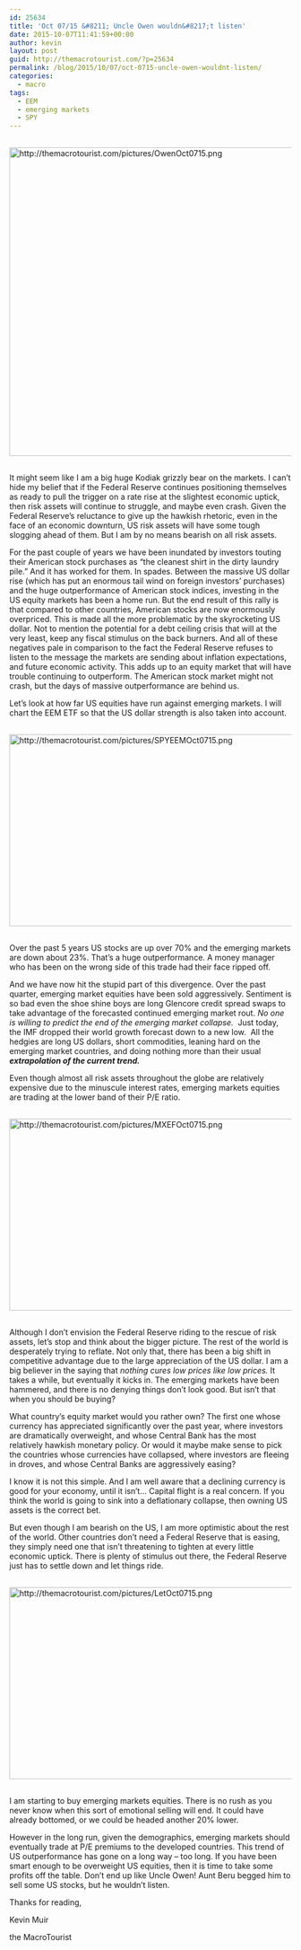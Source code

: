 ```yaml
---
id: 25634
title: 'Oct 07/15 &#8211; Uncle Owen wouldn&#8217;t listen'
date: 2015-10-07T11:41:59+00:00
author: kevin
layout: post
guid: http://themacrotourist.com/?p=25634
permalink: /blog/2015/10/07/oct-0715-uncle-owen-wouldnt-listen/
categories:
  - macro
tags:
  - EEM
  - emerging markets
  - SPY
---
```


  <img src="http://themacrotourist.com/pictures/OwenOct0715.png" alt="http://themacrotourist.com/pictures/OwenOct0715.png" style="margin:30px auto;display:block;" width="600" height="550">

It might seem like I am a big huge Kodiak grizzly bear on the markets. I can’t hide my belief that if the Federal Reserve continues positioning themselves as ready to pull the trigger on a rate rise at the slightest economic uptick, then risk assets will continue to struggle, and maybe even crash. Given the Federal Reserve’s reluctance to give up the hawkish rhetoric, even in the face of an economic downturn, US risk assets will have some tough slogging ahead of them. But I am by no means bearish on all risk assets.

For the past couple of years we have been inundated by investors touting their American stock purchases as “the cleanest shirt in the dirty laundry pile.” And it has worked for them. In spades. Between the massive US dollar rise (which has put an enormous tail wind on foreign investors’ purchases) and the huge outperformance of American stock indices, investing in the US equity markets has been a home run. But the end result of this rally is that compared to other countries, American stocks are now enormously overpriced. This is made all the more problematic by the skyrocketing US dollar. Not to mention the potential for a debt ceiling crisis that will at the very least, keep any fiscal stimulus on the back burners. And all of these negatives pale in comparison to the fact the Federal Reserve refuses to listen to the message the markets are sending about inflation expectations, and future economic activity. This adds up to an equity market that will have trouble continuing to outperform. The American stock market might not crash, but the days of massive outperformance are behind us.

Let’s look at how far US equities have run against emerging markets. I will chart the EEM ETF so that the US dollar strength is also taken into account.


  <img src="http://themacrotourist.com/pictures/SPYEEMOct0715.png" alt="http://themacrotourist.com/pictures/SPYEEMOct0715.png" style="margin:30px auto;display:block;" width="600" height="342">

Over the past 5 years US stocks are up over 70% and the emerging markets are down about 23%. That’s a huge outperformance. A money manager who has been on the wrong side of this trade had their face ripped off.

And we have now hit the stupid part of this divergence. Over the past quarter, emerging market equities have been sold aggressively. Sentiment is so bad even the shoe shine boys are long Glencore credit spread swaps to take advantage of the forecasted continued emerging market rout. _No one is willing to predict the end of the emerging market collapse._  Just today, the IMF dropped their world growth forecast down to a new low.  All the hedgies are long US dollars, short commodities, leaning hard on the emerging market countries, and doing nothing more than their usual **_extrapolation of the current trend._**

Even though almost all risk assets throughout the globe are relatively expensive due to the minuscule interest rates, emerging markets equities are trading at the lower band of their P/E ratio.


  <img src="http://themacrotourist.com/pictures/MXEFOct0715.png" alt="http://themacrotourist.com/pictures/MXEFOct0715.png" style="margin:30px auto;display:block;" width="600" height="342">

Although I don’t envision the Federal Reserve riding to the rescue of risk assets, let’s stop and think about the bigger picture. The rest of the world is desperately trying to reflate. Not only that, there has been a big shift in competitive advantage due to the large appreciation of the US dollar. I am a big believer in the saying that _nothing cures low prices like low prices._ It takes a while, but eventually it kicks in. The emerging markets have been hammered, and there is no denying things don’t look good. But isn’t that when you should be buying?

What country’s equity market would you rather own? The first one whose currency has appreciated significantly over the past year, where investors are dramatically overweight, and whose Central Bank has the most relatively hawkish monetary policy. Or would it maybe make sense to pick the countries whose currencies have collapsed, where investors are fleeing in droves, and whose Central Banks are aggressively easing?

I know it is not this simple. And I am well aware that a declining currency is good for your economy, until it isn’t… Capital flight is a real concern. If you think the world is going to sink into a deflationary collapse, then owning US assets is the correct bet.

But even though I am bearish on the US, I am more optimistic about the rest of the world. Other countries don’t need a Federal Reserve that is easing, they simply need one that isn’t threatening to tighten at every little economic uptick. There is plenty of stimulus out there, the Federal Reserve just has to settle down and let things ride.


  <img src="http://themacrotourist.com/pictures/LetOct0715.png" alt="http://themacrotourist.com/pictures/LetOct0715.png" style="margin:30px auto;display:block;" width="600" height="342">

I am starting to buy emerging markets equities. There is no rush as you never know when this sort of emotional selling will end. It could have already bottomed, or we could be headed another 20% lower.

However in the long run, given the demographics, emerging markets should eventually trade at P/E premiums to the developed countries. This trend of US outperformance has gone on a long way &#8211; too long. If you have been smart enough to be overweight US equities, then it is time to take some profits off the table. Don’t end up like Uncle Owen! Aunt Beru begged him to sell some US stocks, but he wouldn’t listen.

Thanks for reading,
  
Kevin Muir
  
the MacroTourist